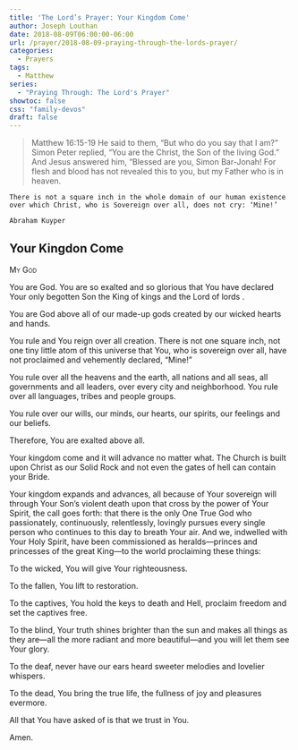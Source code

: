 ```yaml
---
title: 'The Lord’s Prayer: Your Kingdom Come'
author: Joseph Louthan
date: 2018-08-09T06:00:00-06:00
url: /prayer/2018-08-09-praying-through-the-lords-prayer/
categories:
  - Prayers
tags:
  - Matthew
series:
  - "Praying Through: The Lord's Prayer"
showtoc: false
css: "family-devos"
draft: false
---
```

> Matthew 16:15-19 He said to them, “But who do you say that I am?” Simon Peter replied, “You are the Christ, the Son of the living God.” And Jesus answered him, “Blessed are you, Simon Bar-Jonah! For flesh and blood has not revealed this to you, but my Father who is in heaven.

```text
There is not a square inch in the whole domain of our human existence over which Christ, who is Sovereign over all, does not cry: ‘Mine!’

Abraham Kuyper
```

## Your Kingdon Come

<div style="font-variant: small-caps;">
My God
</div>

You are God. You are so exalted and so glorious that You have declared Your only begotten Son the King of kings and the Lord of lords .

You are God above all of our made-up gods created by our wicked hearts and hands.

You rule and You reign over all creation. There is not one square inch, not one tiny little atom of this universe that You, who is sovereign over all, have not proclaimed and vehemently declared, “Mine!”

You rule over all the heavens and the earth, all nations and all seas, all governments and all leaders, over every city and neighborhood. You rule over all languages, tribes and people groups.

You rule over our wills, our minds, our hearts, our spirits, our feelings and our beliefs.

Therefore, You are exalted above all.

Your kingdom come and it will advance no matter what. The Church is built upon Christ as our Solid Rock and not even the gates of hell can contain your Bride.  

Your kingdom expands and advances, all because of Your sovereign will through Your Son’s violent death upon that cross by the power of Your Spirit, the call goes forth: that there is the only One True God who passionately, continuously, relentlessly, lovingly pursues every single person who continues to this day to breath Your air. And we, indwelled with Your Holy Spirit, have been commissioned as heralds—princes and princesses of the great King—to the world proclaiming these things:

To the wicked, You will give Your righteousness.

To the fallen, You lift to restoration.

To the captives, You hold the keys to death and Hell, proclaim freedom and set the captives free.

To the blind, Your truth shines brighter than the sun and makes all things as they are—all the more radiant and more beautiful—and you will let them see Your glory.

To the deaf, never have our ears heard sweeter melodies and lovelier whispers.

To the dead, You bring the true life, the fullness of joy and pleasures evermore.

All that You have asked of is that we trust in You.

Amen.